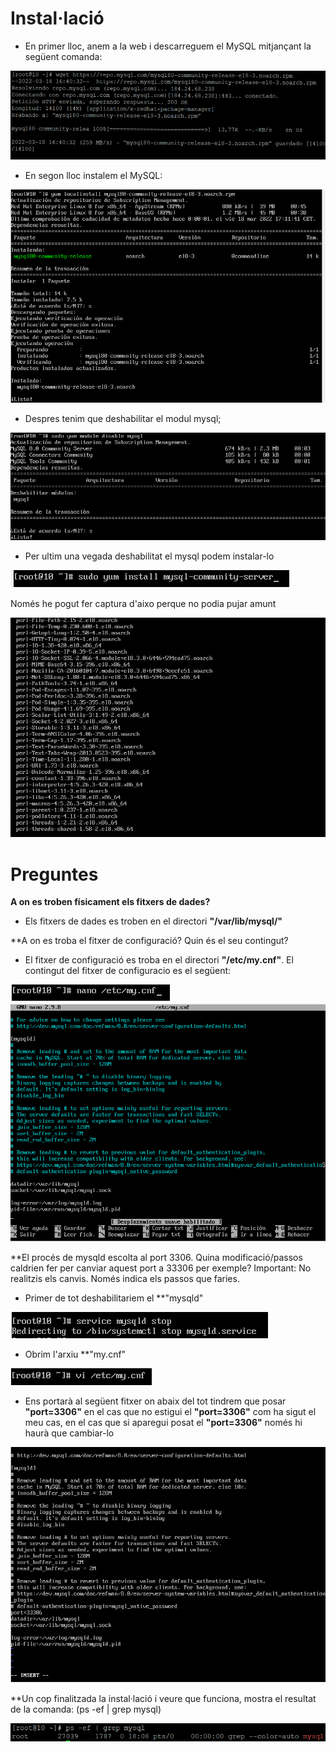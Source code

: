 # Instal·lació                                                                                                 

- En primer lloc, anem a la web i descarreguem el MySQL mitjançant la següent comanda:

![mysql1](https://github.com/JoelSola/Base-de-Dades/blob/main/Activitat%201/Imatges/mysql1.1.png)

- En segon lloc instalem el MySQL:

![mysql2](https://github.com/JoelSola/Base-de-Dades/blob/main/Activitat%201/Imatges/mysql2.png)

- Despres tenim que deshabilitar el modul mysql;

![mysql3](https://github.com/JoelSola/Base-de-Dades/blob/main/Activitat%201/Imatges/mysql3.png)

- Per ultim una vegada deshabilitat el mysql podem instalar-lo

![mysql4](https://github.com/JoelSola/Base-de-Dades/blob/main/Activitat%201/Imatges/mysql4.png)

Només he pogut fer captura d'aixo perque no podia pujar amunt

![mysql5](https://github.com/JoelSola/Base-de-Dades/blob/main/Activitat%201/Imatges/mysql5.png)



# Preguntes

**A on es troben físicament els fitxers de dades?**

- Els fitxers de dades es troben en el directori **"/var/lib/mysql/"**


**A on es troba el fitxer de configuració? Quin és el seu contingut?

- El fitxer de configuració es troba en el directori **"/etc/my.cnf"**. El contingut del fitxer de configuracio es el següent:

![p2](https://github.com/JoelSola/Base-de-Dades/blob/main/Activitat%201/Imatges/pregunta%20MySQL%202.1.png)
![p22](https://github.com/JoelSola/Base-de-Dades/blob/main/Activitat%201/Imatges/pregunta%20MySQL%202.2.png)


**El procés de mysqld escolta al port 3306. Quina modificació/passos caldrien fer per canviar 
aquest port a 33306 per exemple? Important: No realitzis els canvis. Només indica els 
passos que faries.

- Primer de tot deshabilitariem el **"mysqld"

![port1](https://github.com/JoelSola/Base-de-Dades/blob/main/Activitat%201/Imatges/port2.1.png)

- Obrim l'arxiu **"my.cnf"

![port2](https://github.com/JoelSola/Base-de-Dades/blob/main/Activitat%201/Imatges/port2.3.png)

- Ens portarà al següent fitxer on abaix del tot tindrem que posar **"port=3306"** en el cas que no estigui el **"port=3306"** com ha sigut el meu cas, en el cas que si aparegui posat el **"port=3306"** només hi haurà que cambiar-lo

![port3](https://github.com/JoelSola/Base-de-Dades/blob/main/Activitat%201/Imatges/port2.2.png)


**Un cop finalitzada la instal·lació i veure que funciona, mostra el resultat de la comanda: (ps -ef | grep mysql)

![p3](https://github.com/JoelSola/Base-de-Dades/blob/main/Activitat%201/Imatges/pregunta3.png)










